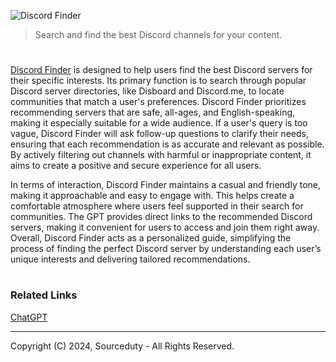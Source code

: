 ![Discord Finder](https://github.com/user-attachments/assets/0d59761a-cef2-461c-ab55-2808df1b9560)

> Search and find the best Discord channels for your content.
#

[Discord Finder](https://chatgpt.com/g/g-enxhriqRt-discord-finder) is designed to help users find the best Discord servers for their specific interests. Its primary function is to search through popular Discord server directories, like Disboard and Discord.me, to locate communities that match a user's preferences. Discord Finder prioritizes recommending servers that are safe, all-ages, and English-speaking, making it especially suitable for a wide audience. If a user's query is too vague, Discord Finder will ask follow-up questions to clarify their needs, ensuring that each recommendation is as accurate and relevant as possible. By actively filtering out channels with harmful or inappropriate content, it aims to create a positive and secure experience for all users.

In terms of interaction, Discord Finder maintains a casual and friendly tone, making it approachable and easy to engage with. This helps create a comfortable atmosphere where users feel supported in their search for communities. The GPT provides direct links to the recommended Discord servers, making it convenient for users to access and join them right away. Overall, Discord Finder acts as a personalized guide, simplifying the process of finding the perfect Discord server by understanding each user’s unique interests and delivering tailored recommendations.

#
### Related Links

[ChatGPT](https://github.com/sourceduty/ChatGPT)

***
Copyright (C) 2024, Sourceduty - All Rights Reserved.
